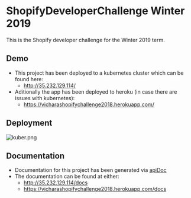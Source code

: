 # ShopifyDeveloperChallenge Winter 2019

This is the Shopify developer challenge for the Winter 2019 term.

## Demo

*  This project has been deployed to a kubernetes cluster which can be found here: 
    * http://35.232.129.114/
* Aditionally the app has been deployed to heroku (in case there are issues with kubernetes):
    * https://vicharashopifychallenge2018.herokuapp.com/

## Deployment

![kuber.png](https://i.postimg.cc/zvzV0199/kuber.png)

## Documentation

* Documentation for this project has been generated via [apiDoc](http://apidocjs.com/)
* The documentation can be found at either:
    * http://35.232.129.114/docs
    * https://vicharashopifychallenge2018.herokuapp.com/docs
